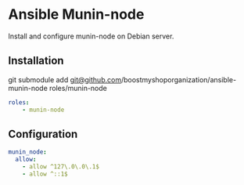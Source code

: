 Ansible Munin-node
==================

Install and configure munin-node on Debian server.

Installation
------------

git submodule add git@github.com/boostmyshoporganization/ansible-munin-node roles/munin-node

```yaml
roles:
    - munin-node
```

Configuration
-------------

```yaml
munin_node:
  allow:
    - allow ^127\.0\.0\.1$
    - allow ^::1$
```